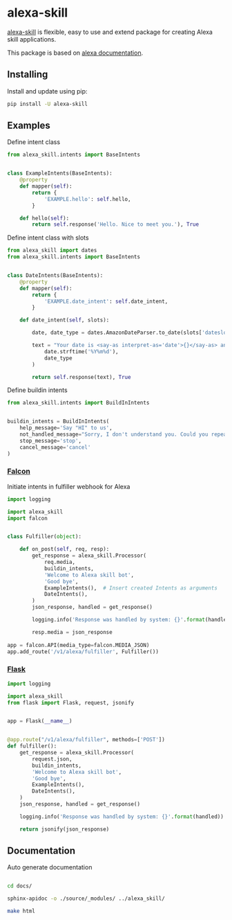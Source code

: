 # alexa-skill

[alexa-skill](https://github.com/stanwood/alexa-skill) is flexible, easy to use and extend package for creating Alexa skill applications.

This package is based on [alexa documentation](https://developer.amazon.com/docs/custom-skills/request-and-response-json-reference.html).


## Installing

Install and update using pip:

```bash
pip install -U alexa-skill
```

## Examples

Define intent class

```python
from alexa_skill.intents import BaseIntents


class ExampleIntents(BaseIntents):
    @property
    def mapper(self):
        return {
            'EXAMPLE.hello': self.hello,
        }

    def hello(self):
        return self.response('Hello. Nice to meet you.'), True
```

Define intent class with slots

```python
from alexa_skill import dates
from alexa_skill.intents import BaseIntents


class DateIntents(BaseIntents):
    @property
    def mapper(self):
        return {
            'EXAMPLE.date_intent': self.date_intent,
        }

    def date_intent(self, slots):

        date, date_type = dates.AmazonDateParser.to_date(slots['dateslot']['value'])

        text = "Your date is <say-as interpret-as='date'>{}</say-as> and it is a {}".format(
            date.strftime('%Y%m%d'),
            date_type
        )

        return self.response(text), True

```

Define buildin intents

```python
from alexa_skill.intents import BuildInIntents


buildin_intents = BuildInIntents(
    help_message='Say "HI" to us',
    not_handled_message="Sorry, I don't understand you. Could you repeat?",
    stop_message='stop',
    cancel_message='cancel'
)
```

### [Falcon](examples/falcon_app/main.py)

Initiate intents in fulfiller webhook for Alexa

```python
import logging

import alexa_skill
import falcon


class Fulfiller(object):

    def on_post(self, req, resp):
        get_response = alexa_skill.Processor(
            req.media,
            buildin_intents,
            'Welcome to Alexa skill bot',
            'Good bye',
            ExampleIntents(),  # Insert created Intents as arguments
            DateIntents(),
        )
        json_response, handled = get_response()

        logging.info('Response was handled by system: {}'.format(handled))

        resp.media = json_response
        
app = falcon.API(media_type=falcon.MEDIA_JSON)
app.add_route('/v1/alexa/fulfiller', Fulfiller())
```

### [Flask](examples/flask_app/main.py)

```python
import logging

import alexa_skill
from flask import Flask, request, jsonify


app = Flask(__name__)


@app.route("/v1/alexa/fulfiller", methods=['POST'])
def fulfiller():
    get_response = alexa_skill.Processor(
        request.json,
        buildin_intents,
        'Welcome to Alexa skill bot',
        'Good bye',
        ExampleIntents(),
        DateIntents(),
    )
    json_response, handled = get_response()

    logging.info('Response was handled by system: {}'.format(handled))

    return jsonify(json_response)
```

## Documentation

Auto generate documentation

```bash

cd docs/

sphinx-apidoc -o ./source/_modules/ ../alexa_skill/

make html
```